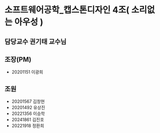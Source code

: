 # 소프트웨어공학_캡스톤디자인 4조( 소리없는 아우성 )

## 담당교수 권기태 교수님

## 조장(PM)
- 20201151 이광희

## 조원
- 20201567 김창현
- 20201492 유상진
- 20221356 이승학
- 20241861 김진호
- 20221918 정환희
